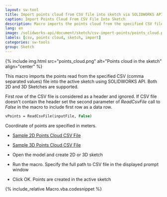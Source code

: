 ```yaml
---
layout: sw-tool
title: Import points cloud from CSV file into sketch via SOLIDWORKS API
caption: Import Points Cloud From CSV File Into Sketch
description: Macro imports the points cloud from the specified CSV file into the active 2D or 3D Sketch using SOLIDWORKS API
lang: en
image: /solidworks-api/document/sketch/csv-import-points/points_cloud.png
labels: [csv, points cloud, sketch, import]
categories: sw-tools
group: Sketch
---
```

{% include img.html src="points_cloud.png" alt="Points cloud in the sketch" align="center" %}

This macro imports the points read from the specified CSV (comma separated values) file into the active sketch using SOLIDWORKS API. Both 2D and 3D Sketches are supported.

First row of the CSV file is considered as a header and ignored. If CSV file doesn't contain the header set the second parameter of *ReadCsvFile* call to *False* in the macro to include first row as a data row.

~~~ vb
vPoints = ReadCsvFile(inputFile, False)
~~~

Coordinate of points are specified in meters.

* [Sample 2D Points Cloud CSV File](points_2d.csv)
* [Sample 3D Points Cloud CSV File](points_3d.csv)

* Open the model and create 2D or 3D sketch
* Run the macro. Specify the full path to CSV file in the displayed prompt window
* Click OK. Points are created in the active sketch

{% include_relative Macro.vba.codesnippet %}
